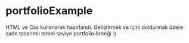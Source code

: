 # portfolioExample
HTML ve Css kullanarak hazırlandı.
Geliştirmek ve içini doldurmak üzere sade tasarımlı temel seviye portfolio örneği :)
